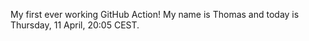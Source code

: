 My first ever working GitHub Action!
My name is Thomas and today is Thursday, 11 April, 20:05 CEST. 
